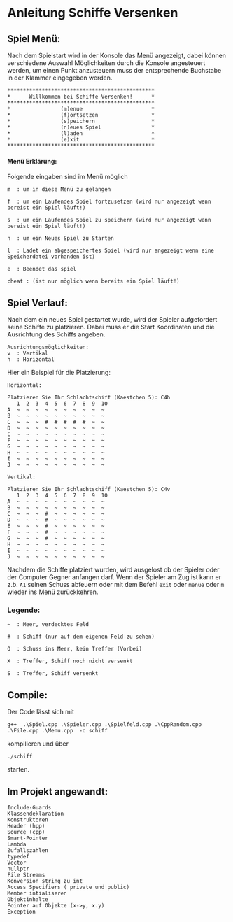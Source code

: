 # Anleitung Schiffe Versenken


## Spiel Menü:
Nach dem Spielstart wird in der Konsole das Menü angezeigt,
dabei können verschiedene Auswahl Möglichkeiten durch die Konsole angesteuert werden,
um einen Punkt anzusteuern muss der entsprechende Buchstabe in der Klammer eingegeben werden.
```
***********************************************
*      Willkommen bei Schiffe Versenken!      *
***********************************************
*                (m)enue                      *
*                (f)ortsetzen                 *
*                (s)peichern                  *
*                (n)eues Spiel                *
*                (l)aden                      *
*                (e)xit                       *
***********************************************
```
#### Menü Erklärung: 
Folgende eingaben sind im Menü möglich
```
m  : um in diese Menü zu gelangen

f  : um ein Laufendes Spiel fortzusetzen (wird nur angezeigt wenn bereist ein Spiel läuft!)

s  : um ein Laufendes Spiel zu speichern (wird nur angezeigt wenn bereist ein Spiel läuft!)

n  : um ein Neues Spiel zu Starten

l  : Ladet ein abgespeichertes Spiel (wird nur angezeigt wenn eine Speicherdatei vorhanden ist)

e  : Beendet das spiel

cheat : (ist nur möglich wenn bereits ein Spiel läuft!)
```

## Spiel Verlauf:
Nach dem ein neues Spiel gestartet wurde,
wird der Spieler aufgefordert seine Schiffe zu platzieren.
Dabei muss er die Start Koordinaten und die Ausrichtung des Schiffs angeben. 
```
Ausrichtungsmöglichkeiten:
v  : Vertikal
h  : Horizontal
```
Hier ein Beispiel für die Platzierung:
```
Horizontal:

Platzieren Sie Ihr Schlachtschiff (Kaestchen 5): C4h
   1  2  3  4  5  6  7  8  9  10
A  ~  ~  ~  ~  ~  ~  ~  ~  ~  ~
B  ~  ~  ~  ~  ~  ~  ~  ~  ~  ~
C  ~  ~  ~  #  #  #  #  #  ~  ~
D  ~  ~  ~  ~  ~  ~  ~  ~  ~  ~
E  ~  ~  ~  ~  ~  ~  ~  ~  ~  ~
F  ~  ~  ~  ~  ~  ~  ~  ~  ~  ~
G  ~  ~  ~  ~  ~  ~  ~  ~  ~  ~
H  ~  ~  ~  ~  ~  ~  ~  ~  ~  ~
I  ~  ~  ~  ~  ~  ~  ~  ~  ~  ~
J  ~  ~  ~  ~  ~  ~  ~  ~  ~  ~
```

```
Vertikal:

Platzieren Sie Ihr Schlachtschiff (Kaestchen 5): C4v
   1  2  3  4  5  6  7  8  9  10
A  ~  ~  ~  ~  ~  ~  ~  ~  ~  ~
B  ~  ~  ~  ~  ~  ~  ~  ~  ~  ~
C  ~  ~  ~  #  ~  ~  ~  ~  ~  ~
D  ~  ~  ~  #  ~  ~  ~  ~  ~  ~
E  ~  ~  ~  #  ~  ~  ~  ~  ~  ~
F  ~  ~  ~  #  ~  ~  ~  ~  ~  ~
G  ~  ~  ~  #  ~  ~  ~  ~  ~  ~
H  ~  ~  ~  ~  ~  ~  ~  ~  ~  ~
I  ~  ~  ~  ~  ~  ~  ~  ~  ~  ~
J  ~  ~  ~  ~  ~  ~  ~  ~  ~  ~

```
Nachdem die Schiffe platziert wurden, wird ausgelost ob der Spieler oder der Computer Gegner anfangen darf.
Wenn der Spieler am Zug ist kann er z.b. `A1` seinen Schuss abfeuern oder mit dem Befehl `exit` oder `menue` oder `m` wieder ins Menü zurückkehren.

### Legende: 
```
~  : Meer, verdecktes Feld

#  : Schiff (nur auf dem eigenen Feld zu sehen)

O  : Schuss ins Meer, kein Treffer (Vorbei)

X  : Treffer, Schiff noch nicht versenkt

S  : Treffer, Schiff versenkt
```
## Compile:

Der Code lässt sich mit 

```
g++  .\Spiel.cpp .\Spieler.cpp .\Spielfeld.cpp .\CppRandom.cpp .\File.cpp .\Menu.cpp  -o schiff
```

kompilieren und über
```
./schiff
```
starten.


## Im Projekt angewandt:
```
Include-Guards
Klassendeklaration
Konstruktoren
Header (hpp)
Source (cpp)
Smart-Pointer
Lambda 
Zufallszahlen
typedef
Vector
nullptr
File Streams
Konversion string zu int
Access Specifiers ( private und public)
Member intialiseren
Objektinhalte
Pointer auf Objekte (x->y, x.y)
Exception
```
